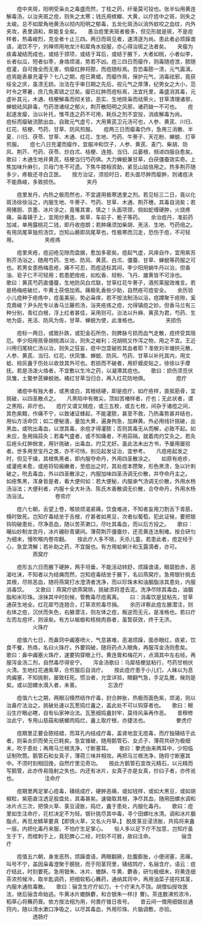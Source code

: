 <!-- { "loadSidebar": true } -->
　　痘中夹斑，阳明受枭炎之毒盛而然，丁桂之药，纤毫莫可投也。张半仙用黄连解毒汤，以治夹斑之痘，则失之太寒；钱氏用槟榔、大黄，以疗痘中之斑，则失之太峻。总不如犀角地黄汤以彻内阳明之郁毒，五龙化斑汤以消外蚊咬之血纹，内外夹攻，表里调和，斯能复全矣。　　愚治痘里夹斑者极多，但见形就是斑，不是痘样者，热毒峻烈，克全者十止三四。两日而斑见者，速清逐为尚。患此者必烦躁谵语，渴饮不宁，刘禅师用地龙汁和犀角水投服，亦心得治斑之法者矣。　　夹瘿为痰毒凝结而成也，或结于颈项，或结于耳后，或结于腋下，大者如桃，小者似李，长者似瓜，短者似枣，身烙烦渴，势若不凶。痘三四日而瘿作，则毒随痘泄，脓随痘灌，自可挽全而无害，倘瘿红肿将脓，而痘随标焉。吾恐毒脓一溃，元气嚣漓，痘焉能表暴充灌乎？七八之期，痘已黄蜡，而瘿作焉，保护元气，消毒祛邪，竟获绥全之庆，虽溃无妨。治法在乎审日期之先后，视元气之厚薄，纪男女之大小，范时令之寒暑，庶几免紊错之愆矣。瘿已红肿而痘标焉，法宜托里，毒盛消其毒，元虚补其元，木通、桔梗解毒而彻关锁，恶实、生地除枭而祛荣火，甘草清理诸邪，蝉蜕祛风辟毒，芍药泄诸经之郁火，荆芥散阳明之风邪，诸药缺一不可也。　　痘起遂发瘿，治以补托，惟芩连之药不可用，耗烁之剂不宜投，消痰解毒为尚。　　痘标而瘿破流脓出血，自致元气虚亏，大用黄芪卫元汤可也，人参、黄芪、川归、红花、桔梗、芍药、甘草、防风煎服。　　痘两三日而瘿毒仍作，急用三消散、半夏、川归、茯苓、甘草、木通、红花、生地、芍药、牛蒡子、天花粉、蝉蜕、灯草煎服。　　痘七八日充灌而瘿作，宜服冲和饮子，人参、黄芪、麦门、柴胡、防风、荆芥、芍药、茯苓、炒白朮、桔梗、连翘、当归、瓜蒌根，频进四服自愈矣。　　歌曰：木通生地并黄芪，桔梗当归芍药俱。大力蝉蜕兼甘草，白茯僵蚕效实奇。上焦加味升麻引，贝母门冬不可遗。下焦牛膝相资助，紧觅山姑倍用之。热多荆芥随多少，疼极还寻白芷医。　　按方治证，须验时日，若头面尽肿而瘿肿，则诸痘决不能鼎峻，多致损伤。
　　　　　夹丹

　　痘里发丹，内热之极而然也，不宜遽用极寒透里之剂。若见标三二日，竟以化斑汤徐徐浴之，内服生地、牛蒡子、芍药、甘草、木通、荆芥穗，其毒自消矣；若用猪胆、京墨、冰片涂之，竟罹其害，慎之！头面项颈，倘如蛇缠硬肿，火烧疼痛，枭毒辏于上，宜用炒黄连、紫草、车前子、栀子等药。　　余治痘丹，准前药加减，单用露桃花二钱，即丹收痘朗；若肿痛须加柴胡、羌活、生地、芍药倍之。有用凤尾草独煎汤饮，岂知山蕨即凤尾草也，性极寒而沉走，恐伤于痘，不可轻用。
　　　　　夹疮疡

　　痘里夹疮，痘迎疮见隙而盘据，愈加多密矣。痘起气虚，风痒自作，宜用紫苏荆芥汤浴之，随用芍药、生地、防风、黄芪、白朮、僵蚕、甘草、蝉蜕等药服之可也。若男女患杨梅恶疮，痛不可忍，而痘适标其间，李少阳用蜗牛丹以治，但香油、皂子仁不可轻用；若患肥疳疮，如松香、轻粉、飞丹、雄黄皆不可涂也。　　歌曰：黄芪芍药直僵蚕，生地防风白朮联，甘草红花牛蒡子，酒煎莱服效难言。若是杨梅疮破烂，牛黄土茯倍加焉。痛极乳香些少助，自然疮可痘安全。　　余历验小儿痘种于疮疡中，痘虽美丽，势必枭痒，若不按法制汤以浴，痘蹲聚于疮隙，奚克鼎峻？尹头陀专以香马兰藤煎汤，浴夹疮疡之痘，允得镇痘之妙。但香马兰有三种分别，青红白根，浮上红者甚佳，采用则可。治法以升麻、黄芪为君，芍药、生地为臣，羌活、防风为佐，甘草、蝉蜕为使，此准格也。
　　　　　夹损伤

　　痘标一两日，或致扑跌，或犯金石所伤，则脾脉亏损而血气走散，痘终受其阻厄。李少阳用孩骨胡桃酒以治，则失之峻利；况胡桃又作泻之物，用之不宜。王近川用归尾桃仁汤以治，则失之狂妄，痘中岂宜破败其血者耶？准依刘半塘拱元散，人参、黄芪、当归、红花、伏凤雏、蝉蜕、防风、芍药、甘草以补托其内，用文蛤、棕灰盦于伤处以收敛其外可也。若损而不破者，用虾蟆皮贴之，徐徐以手摩抚。若是汤泼火烙者，不宜敷以生冷之药，以凝滞其痘也。　　歌曰：损伤须觅伏凤雏，土鳖参芪蝉蜕驰。橘红甘草当归合，再入红花防地俱。
　　　　　痘疔

　　诸痘中有独大者，或黑或白，其根结硬，即是痘疔，如疔疮样，直抵筋骨，宜挑破，以四圣散点之。　　凡黑陷中有微尖，顶如苦楮样者，疔也；无此状者，谓之黑陷，非疔也。　　痘疔又谓又贼痘，或三五枚，或五七枚，间杂于诸痘之间，其色紫黯，作痛不宁，以致诸证蜂起，不能灌脓，甚至不救，乃热毒势甚并结也，用仙方活命饮；如二便秘濇，量加大黄，遍身拘急，加麻黄。外必用线针挑破，出黑血，或吮出毒血，以泄其毒，余痘才得灌脓；否则其毒无从而解，必致不起。如未应，急用隔蒜灸；若毒气盛者，或不知痛者，不用蒜隔，就着肉灼艾灸之。若灸后疮头红肿焮发，用针挑破，出毒血，灼艾尤好。虽此法未出方书，予屡用屡验者。世多用至宝丹之类，亦不可恃。别见起发证治，宜参考。　　凡痘疮起发之时，但见干燥，其根焦黑者，即内服夺命丹，外用四圣散涂之。　　如原有疮疹，或灌疮未愈，或疮将较瘢嫩者，至痘出之时，其处痘本攒聚，形色黑溃，急以针刺破之，吮去毒血，外以四圣散涂之，内服加味四圣汤调无价散，并夺命丹主之。　　如疮焦黑，浑身皆是者，看大便何如：若大便秘，内服承气汤调无价散，外用水杨汤浴法；大便利者，内服十全大补汤、陈氏木香散调无价散，合夺命丹，外用水杨汤浴法。
　　　　　卷帘疔

　　痘六七朝，舌望上卷，喉锁烦渴紧痛，饮食难进，不知者妄用刀割舌下青筋，倏时致死。岂知疔毒结坐于舌根，疔甚者如黑豆，次者似葡萄。犯此证候，要把银钩钩破患处，尽净恶血，随以苦茶漱口，尽吐其毒血，而以后方投之。　　歌曰：晡仙妙制龙宫丹，冰片硼砂青黛间。薄荷荆芥僵蚕炒，还觅黄连法制难。按合研匀为细末，慢吹喉内卷帘翻。　　按此疔人多不晓，夭杀儿童。若患此者，痘定经于心，急宜清解；若补助之药，不宜服也。有方用蛤蜊汁和玉露滴者，亦可。
　　　　　燕窝疔

　　痘形五六日而腋下硬肿，两手坦垂，不能活动转舒，烦躁谵语，眼碧脸赤，恶渴吐沫，不知者以为结痈而然，岂知痘毒结坐于腋下，名曰燕窝疔。急用银针挑去其根，尽除恶血，随将燕窝打水澄清者洗净，而以珍珠末和油胭脂涂其患处，内服消毒饮。　　又歌曰：燕窝疔欲燕窝除，挑破须将澄去泥。洗净尽除其毒血，油胭脂和米珍珠。涂抹其中时刻候，管教毒尽痘离离。　　曰：消毒饮是鼠粘先，甘草通茯生地全。红花犀芍连翘合，灯草浓煎毒尽捐。　　余历详察此痘左腋潜注，则右体之痘，沉伏而失色，右腋潜注，则左体之痘，叛逆而无元，是准格也。若曰疔左而左痘坏，则诬矣。有方以蜒蝣和核桃肉吞者，虽暂获效，终于无济。
　　　　　火珠疔

　　痘值六七日，而鼻窍中阗塞喷火，气息甚难，恶渴烦躁，面赤眼红，痰紧，饮食不餐，热烙，名曰火珠疔。外要钩破，随将药点入眼角，再服泻金汤则愈矣。　　歌曰：鼻中阗塞火珠疔，速要钩穿眼上行。黄连膏和梅花片，点滴其中左右经。再服泻金汤二剂，自然毒尽得安宁。　　泻金汤歌曰：乌犀桔梗鼠粘行，芍药甘梢伏火清。生地红花通紫草，合煎服后自消疔。　　按此痘疔患于小儿们，人昧以为息肉阗塞，不知挑剔，屡致枉死。惯治者，允宜详验，眼翻气急，手足乱撒，候则是矣。或以田螺水滴入者，未善。
　　　　　忘汲疔

　　痘值六七之期，两眼沿倏然结作疔毒，封合肿胀，热极而面色紫，烦渴，则以治鼻疔法治之。挑破处速以瓦葱捣烂盦之，盖此处不可以钩穿者也。　　歌曰：眼沿生疔眼必瞎，自有仙家神治法。瓦葱细捣盦封牢，莫待风枭再作恶。　　昔穆修治此宁，专用山慈菇和蜣螂肉捣烂，盦上取疔根，亦捷法也。
　　　　　豢虎疔

　　痘期里正要会脓结蜡，而耳孔内结成疔毒，盖肾地宜无痘毒，而疔独辏结于此者，则枭炎炽而癸元已耗矣。急宜锥破，随用鹅管石、女贞子、薄荷共研为极细末，吹于患处；再用马兰根洗净，寸断塞耳。　　歌曰：豢虎由来两耳中，少阳临证制吹筒。鹅管石和女真子，薄荷三味并相攻。再把马兰根洗净，随将寸断塞其中。不须时刻相回挽，自然疔里见奇功。　　按此方鹅管石宜改元精石，以元精而写鹅管，此亦传易隐射之失也。内还有冰片，女真子亦是女真，抄曰子者，亦传讹也。
　　　　　注命疔

　　痘期里两足掌心痘毒，辏结成疔，硬肿恶痛，或如钱样，或如大黑豆，或如胡椒粒，紫筋直注透足股盘处，其毒甚矣。速锄取其根，净尽其血，随用田螺水调和冰片点三次，把慎火草、菉豆浸胀，捣烂，盦于患处，内服化毒丹。　　歌曰：痘里如生注命疔，花栏决定不为轻。银针挑尽其中毒，寻个田螺吐水清。调和冰片胭脂点，再觅龙鳞草要真【即慎火草，又名火丹草。】 脱皮菉豆浸渍胀，共捣将来盦一层。内把化毒丹来服，不怕疔生足掌心。　　俗人多以足下疔不加意，岂知疔虽生于下，而绾刺于上，竟犯脾心二经，时刻不可捱，故曰注命。
　　　　　骊含疔

　　痘值五六朝，身发恶热，烦躁谵语，两眼翻厥，肚腹膨胀，小便闭塞，恶痛，叫号不宁，盖因枭毒澄聚于膀胱，而于阳茎窍里，辏结鸩疔，名骊含疔。语云：痘疔结此，时刻要死。急用银朱、冰片、蟾酥、牛黄、麝香，研匀极细末，将黄连细茶浓煎候冷，取半匙调药，把细软稻心蘸药，通纳其窍中，再用油菜子搓捋其茎，内服木通败毒散。　　歌曰：骊含生疔疔如刀，十个疔来九不饶。胡僧仙授攻医法，继后骊含命始逃。牛黄冰片蟾酥麝，和合银朱一样(扌曹)。茶连数沸煎浓冷，稻草心将蘸药膏。依方按法相为用，何畏疔锥日夜号。　　昔云间一僧用细银丝通窍内，随以清水漱口净吸之，以尽其毒血，外用珍珠、片脑调敷，亦验。
　　　　　透肠疔

